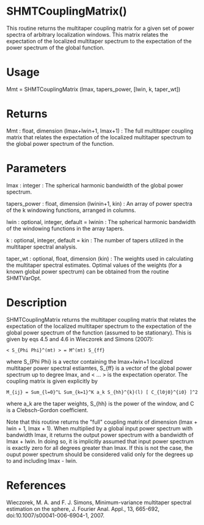 # SHMTCouplingMatrix()

This routine returns the multitaper coupling matrix for a given set of power spectra of arbitrary localization windows. This matrix relates the expectation of the localized multitaper spectrum to the expectation of the power spectrum of the global function.

# Usage

Mmt = SHMTCouplingMatrix (lmax, tapers_power, [lwin, k, taper_wt])

# Returns

Mmt : float, dimension (lmax+lwin+1, lmax+1)
:   The full multitaper coupling matrix that relates the expectation of the localized multitaper spectrum to the global power spectrum of the function.

# Parameters

lmax : integer
:   The spherical harmonic bandwidth of the global power spectrum.

tapers_power : float, dimension (lwinin+1, kin)
:   An array of power spectra of the k windowing functions, arranged in columns.

lwin : optional, integer, default = lwinin
:   The spherical harmonic bandwidth of the windowing functions in the array tapers.

k : optional, integer, default = kin
:   The number of tapers utilized in the multitaper spectral analysis.

taper_wt : optional, float, dimension (kin)
:   The weights used in calculating the multitaper spectral estimates. Optimal values of the weights (for a known global power spectrum) can be obtained from the routine SHMTVarOpt.

# Description

SHMTCouplingMatrix returns the multitaper coupling matrix that relates the expectation of the localized multitaper spectrum to the expectation of the global power spectrum of the function (assumed to be stationary). This is given by eqs 4.5 and 4.6 in Wieczorek and Simons (2007):

`< S_{Phi Phi}^(mt) > = M^(mt) S_{ff}`

where S_{Phi Phi} is a vector containing the lmax+lwin+1 localized multitaper power spectral estiamtes, S_{ff} is a vector of the global power spectrum up to degree lmax, and < ... > is the expectation operator. The coupling matrix is given explicitly by

`M_{ij} = Sum_{l=0}^L Sum_{k=1}^K a_k S_{hh}^{k}(l) [ C_{l0j0}^{i0} ]^2`

where a_k are the taper weights, S_{hh} is the power of the window, and C is a Clebsch-Gordon coefficient.

Note that this routine returns the "full" coupling matrix of dimension (lmax + lwin + 1, lmax + 1). When multiplied by a global input power spectrum with bandwidth lmax, it returns the output power spectrum with a bandwidth of lmax + lwin. In doing so, it is implicitly assumed that input power spectrum is exactly zero for all degrees greater than lmax. If this is not the case, the ouput power spectrum should be considered valid only for the degrees up to and including lmax - lwin.

# References

Wieczorek, M. A. and F. J. Simons, Minimum-variance multitaper spectral estimation on the sphere, J. Fourier Anal. Appl., 13, 665-692, doi:10.1007/s00041-006-6904-1, 2007.

